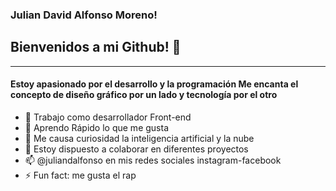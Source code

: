 ### Julian David Alfonso Moreno! 
## Bienvenidos a mi Github! 👋

---

#### Estoy apasionado por el desarrollo y la programación Me encanta el concepto de diseño gráfico por un lado y tecnología por el otro

- 🔭 Trabajo como desarrollador Front-end
- 🌱 Aprendo Rápido lo que me gusta
- 🤔 Me causa curiosidad la inteligencia artificial y la nube
- 💬 Estoy dispuesto a colaborar en diferentes proyectos
- 📫 @juliandalfonso en mis redes sociales instagram-facebook
- ⚡ Fun fact: me gusta el rap
